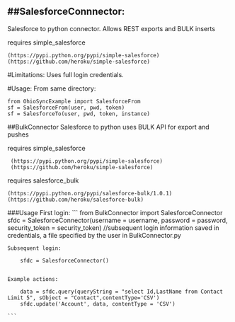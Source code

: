 ##SalesforceConnnector:
---------------------------
Salesforce to python connector. Allows REST exports and BULK inserts

requires simple_salesforce 
  ```
  (https://pypi.python.org/pypi/simple-salesforce)
  (https://github.com/heroku/simple-salesforce)
  ```

#Limitations:
  Uses full login credentials. 
  
#Usage:
  From same directory: 
  ```
  from OhioSyncExample import SalesforceFrom
  sf = SalesforceFrom(user, pwd, token)
  sf = SalesforceTo(user, pwd, token, instance)
  ```


##BulkConnector
Salesforce to python uses BULK API for export and pushes

requires simple_salesforce
  ```
   (https://pypi.python.org/pypi/simple-salesforce)
   (https://github.com/heroku/simple-salesforce)
   ```
requires salesforce_bulk
   ```
  (https://pypi.python.org/pypi/salesforce-bulk/1.0.1)
  (https://github.com/heroku/salesforce-bulk)
   ```
###Usage
    First login:
    	```
        from BulkConnector import SalesforceConnector
        sfdc = SalesforceConnector(username = username, 
                password = password, 
                security_token = security_token)
        //subsequent login information saved in credentials, a file specified by the user in BulkConnector.py
        
    Subsequent login:
    	
        sfdc = SalesforceConnector()
        

    Example actions:
        
        data = sfdc.query(queryString = "select Id,LastName from Contact Limit 5", sObject = "Contact",contentType='CSV')
        sfdc.update('Account', data, contentType = 'CSV')
        
    ```
